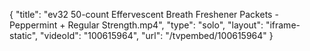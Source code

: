 {
    "title": "ev32 50-count Effervescent Breath Freshener Packets - Peppermint + Regular Strength.mp4",
    "type": "solo",
    "layout": "iframe-static",
    "videoId": "100615964",
    "url": "\/tvpembed\/100615964"
}